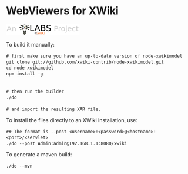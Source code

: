 # WebViewers for XWiki

[![XWiki labs logo](https://raw.githubusercontent.com/xwiki-labs/xwiki-labs-logo/master/projects/xwikilabs/xlabs-project.png "XWiki labs")](https://labs.xwiki.com/xwiki/bin/view/Main/WebHome)

To build it manually:

    # first make sure you have an up-to-date version of node-xwikimodel
    git clone git://github.com/xwiki-contrib/node-xwikimodel.git
    cd node-xwikimodel
    npm install -g


    # then run the builder
    ./do

    # and import the resulting XAR file.

To install the files directly to an XWiki installation, use:

    ## The format is --post <username>:<password>@<hostname>:<port>/<servlet>
    ./do --post Admin:admin@192.168.1.1:8080/xwiki

To generate a maven build:

    ./do --mvn
